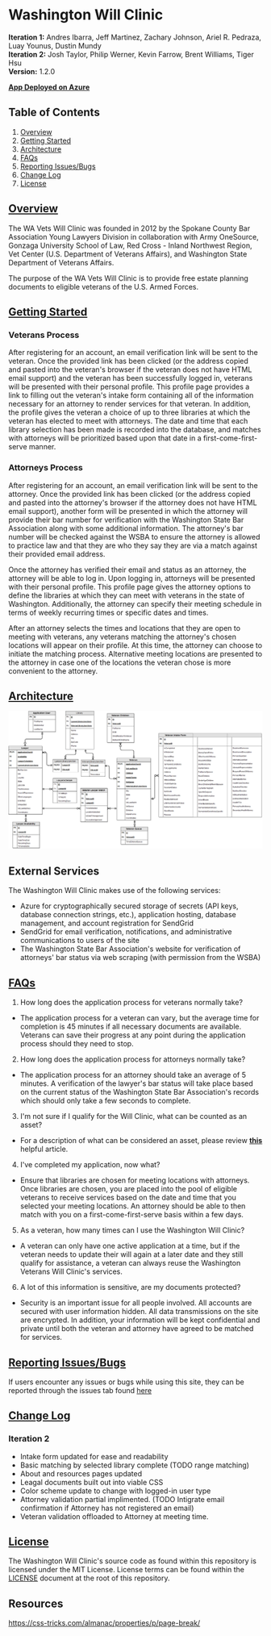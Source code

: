 # Washington Will Clinic
**Iteration 1:** Andres Ibarra, Jeff Martinez, Zachary Johnson, Ariel R. Pedraza, Luay Younus, Dustin Mundy<br/>
**Iteration 2:** Josh Taylor, Philip Werner, Kevin Farrow, Brent Williams, Tiger Hsu<br/>
**Version:** 1.2.0

[**App Deployed on Azure**](https://washingtonwillclinic.azurewebsites.net)

## Table of Contents

1. [Overview](https://github.com/Will-Clinic/WA-Will-Clinic/new/master?readme=1#overview)
2. [Getting Started](https://github.com/Will-Clinic/WA-Will-Clinic/new/master?readme=1#getting-started)
3. [Architecture](https://github.com/Will-Clinic/WA-Will-Clinic/new/master?readme=1#architecture)
4. [FAQs](https://github.com/Will-Clinic/WA-Will-Clinic/new/master?readme=1#faqs)
5. [Reporting Issues/Bugs](https://github.com/Will-Clinic/WA-Will-Clinic/new/master?readme=1#reporting-issuesbugs)
6. [Change Log](https://github.com/Will-Clinic/WA-Will-Clinic/new/master?readme=1#change-log)
7. [License](https://github.com/Will-Clinic/WA-Will-Clinic/new/master?readme=1#license)

## [Overview](https://github.com/Will-Clinic/WA-Will-Clinic/new/master?readme=1#table-of-contents)
The WA Vets Will Clinic was founded in 2012 by the Spokane County Bar Association Young Lawyers Division in collaboration with Army OneSource, Gonzaga University School of Law, Red Cross - Inland Northwest Region, Vet Center (U.S. Department of Veterans Affairs), and  Washington State Department of Veterans Affairs.

The purpose of the WA Vets Will Clinic is to provide free estate planning documents to eligible veterans of the U.S. Armed Forces.

## [Getting Started](https://github.com/Will-Clinic/WA-Will-Clinic/new/master?readme=1#table-of-contents)

### Veterans Process
After registering for an account, an email verification link will be sent to the veteran. Once the provided link has been clicked (or the address copied and pasted into the veteran's browser if the veteran does not have HTML email support) and the veteran has been successfully logged in, veterans will be presented
with their personal profile. This profile page provides a link to filling
out the veteran's intake form containing all of the information necessary
for an attorney to render services for that veteran. In addition, the profile
gives the veteran a choice of up to three libraries at which the veteran has
elected to meet with attorneys. The date and time that each library selection
has been made is recorded into the database, and matches with attorneys will
be prioritized based upon that date in a first-come-first-serve manner.

### Attorneys Process
After registering for an account, an email verification link will be sent to the attorney. Once the provided link has been clicked (or the address copied and pasted into the attorney's browser if the attorney does not have HTML email support), another form will be presented in which the attorney will provide their bar number for verification with the Washington State Bar Association along with some additional information. The attorney's bar number will be checked against the WSBA to ensure the attorney is allowed to practice law and that they are who they say they are via a match against their provided email address.

Once the attorney has verified their email and status as an attorney, the
attorney will be able to log in. Upon logging in, attorneys will be presented
with their personal profile. This profile page gives the attorney options
to define the libraries at which they can meet with veterans in the state
of Washington. Additionally, the attorney can specify their meeting schedule
in terms of weekly recurring times or specific dates and times. 

After an attorney selects the times and locations that they are open to
meeting with veterans, any veterans matching the attorney's chosen locations
will appear on their profile. At this time, the attorney can choose to
initiate the matching process. Alternative meeting locations are presented
to the attorney in case one of the locations the veteran chose is more
convenient to the attorney.

## [Architecture](https://github.com/Will-Clinic/WA-Will-Clinic/new/master?readme=1#table-of-contents)
![Database Schema](/Resources/dbSchema.png)

## External Services

The Washington Will Clinic makes use of the following services:

- Azure for cryptographically secured storage of secrets (API keys, database connection strings, etc.), application hosting, database management, and account registration for SendGrid 
- SendGrid for email verification, notifications, and administrative communications to users of the site
- The Washington State Bar Association's website for verification of attorneys' bar status via web scraping (with permission from the WSBA)

## [FAQs](https://github.com/Will-Clinic/WA-Will-Clinic/new/master?readme=1#table-of-contents)
1. How long does the application process for veterans normally take?
  + The application process for a veteran can vary, but the average time for completion is 45 minutes if all necessary documents are available. Veterans can save their progress at any point during the application process should they need to stop.
  
2. How long does the application process for attorneys normally take?
  + The application process for an attorney should take an average of 5
  minutes. A verification of the lawyer's bar status will take place based
  on the current status of the Washington State Bar Association's records
  which should only take a few seconds to complete.

3. I'm not sure if I qualify for the Will Clinic, what can be counted as an asset?
  + For a description of what can be considered an asset, please review [**this**](https://www.sapling.com/12085934/examples-personal-assets) helpful article.
4. I've completed my application, now what?
  + Ensure that libraries are chosen for meeting locations with attorneys.
  Once libraries are chosen, you are placed into the pool of eligible 
  veterans to receive services based on the date and time that you selected
  your meeting locations. An attorney should be able to then match with you
  on a first-come-first-serve basis within a few days.

5. As a veteran, how many times can I use the Washington Will Clinic?
  + A veteran can only have one active application at a time, but if the veteran needs to update their will again at a later date and they still qualify for assistance, a veteran can always reuse the Washington Veterans Will Clinic's services.

6. A lot of this information is sensitive, are my documents protected?
  + Security is an important issue for all people involved. All accounts are secured with user information hidden. All data transmissions on the site
  are encrypted. In addition, your information will be kept confidential and
  private until both the veteran and attorney have agreed to be matched for
  services.
  
## [Reporting Issues/Bugs](https://github.com/Will-Clinic/WA-Will-Clinic/new/master?readme=1#table-of-contents)
If users encounter any issues or bugs while using this site, they can be reported through the issues tab found [here](https://github.com/Will-Clinic/WA-Will-Clinic/issues)

## [Change Log](https://github.com/Will-Clinic/WA-Will-Clinic/new/master?readme=1#table-of-contents)
### Iteration 2
- Intake form updated for ease and readability
- Basic matching by selected library complete (TODO range matching)
- About and resources pages updated
- Leagal documents built out into viable CSS
- Color scheme update to change with logged-in user type
- Attorney validation partial implimented. (TODO Intigrate email confirmation if Attorney has not registered an email)
- Veteran validation offloaded to Attorney at meeting time.

## [License](https://github.com/Will-Clinic/WA-Will-Clinic/new/master?readme=1#table-of-contents)
The Washington Will Clinic's source code as found within this repository
is licensed under the MIT License. License terms can be found within the
[LICENSE](/LICENSE) document at the root of this repository.

## Resources
https://css-tricks.com/almanac/properties/p/page-break/